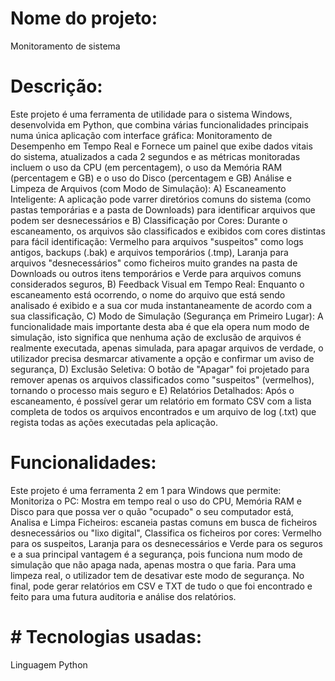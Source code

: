 # Nome do projeto:
Monitoramento de sistema

# Descrição:
Este projeto é uma ferramenta de utilidade para o sistema Windows, desenvolvida em Python, que combina várias funcionalidades principais numa única aplicação com interface gráfica:
Monitoramento de Desempenho em Tempo Real e Fornece um painel que exibe dados vitais do sistema, atualizados a cada 2 segundos e as métricas monitoradas incluem o uso da CPU (em percentagem), o uso da Memória RAM (percentagem e GB) e o uso do Disco (percentagem e GB)
Análise e Limpeza de Arquivos (com Modo de Simulação):
A) Escaneamento Inteligente: A aplicação pode varrer diretórios comuns do sistema (como pastas temporárias e a pasta de Downloads) para identificar arquivos que podem ser desnecessários e B) Classificação por Cores: Durante o escaneamento, os arquivos são classificados e exibidos com cores distintas para fácil identificação: Vermelho para arquivos "suspeitos" como logs antigos, backups (.bak) e arquivos temporários (.tmp), Laranja para arquivos "desnecessários" como ficheiros muito grandes na pasta de Downloads ou outros itens temporários e Verde para arquivos comuns considerados seguros, B) Feedback Visual em Tempo Real: Enquanto o escaneamento está ocorrendo, o nome do arquivo que está sendo analisado é exibido e a sua cor muda instantaneamente de acordo com a sua classificação, C) Modo de Simulação (Segurança em Primeiro Lugar): A funcionalidade mais importante desta aba é que ela opera num modo de simulação, isto significa que nenhuma ação de exclusão de arquivos é realmente executada, apenas simulada, para apagar arquivos de verdade, o utilizador precisa desmarcar ativamente a opção e confirmar um aviso de segurança, D) Exclusão Seletiva: O botão de "Apagar" foi projetado para remover apenas os arquivos classificados como "suspeitos" (vermelhos), tornando o processo mais seguro e E) Relatórios Detalhados: Após o escaneamento, é possível gerar um relatório em formato CSV com a lista completa de todos os arquivos encontrados e um arquivo de log (.txt) que regista todas as ações executadas pela aplicação.

# Funcionalidades:
Este projeto é uma ferramenta 2 em 1 para Windows que permite:
Monitoriza o PC: Mostra em tempo real o uso do CPU, Memória RAM e Disco para que possa ver o quão "ocupado" o seu computador está, Analisa e Limpa Ficheiros: escaneia pastas comuns em busca de ficheiros desnecessários ou "lixo digital", Classifica os ficheiros por cores: Vermelho para os suspeitos, Laranja para os desnecessários e Verde para os seguros e a sua principal vantagem é a segurança, pois funciona num modo de simulação que não apaga nada, apenas mostra o que faria. Para uma limpeza real, o utilizador tem de desativar este modo de segurança.
No final, pode gerar relatórios em CSV e TXT de tudo o que foi encontrado e feito para uma futura auditoria e análise dos relatórios.

# # Tecnologias usadas:
Linguagem Python
